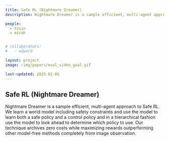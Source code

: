 ```yaml
---
title: Safe RL (Nightmare Dreamer)
description: Nightmare Dreamer is a sample efficient, multi-agent approach to Safe RL.

people:
  - tosin
  - micah


# collaborators:
#   - edward

layout: project
image: /img/papers/eval_video_goal.gif

last-updated: 2025-02-05
---
```


## Safe RL (Nightmare Dreamer)
Nightmare Dreamer is a sample efficient, multi-agent approach to Safe RL.
We learn a world model including safety constraints and use the model to learn both a safe policy and a control policy and in a hierarchical fashion use the model to look ahead to determine which policy to use.
Our technique archives zero costs while maximizing rewards outperforming other model-free methods completely from image observation.
